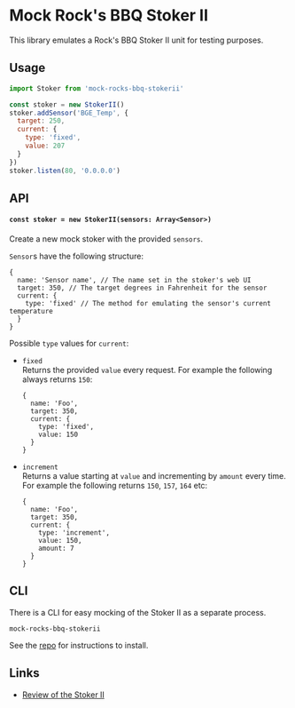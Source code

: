 # Mock Rock's BBQ Stoker II

This library emulates a Rock's BBQ Stoker II unit for testing purposes.

## Usage

```javascript
import Stoker from 'mock-rocks-bbq-stokerii'

const stoker = new StokerII()
stoker.addSensor('BGE_Temp', {
  target: 250,
  current: {
    type: 'fixed',
    value: 207
  }
})
stoker.listen(80, '0.0.0.0')
```

## API

#### `const stoker = new StokerII(sensors: Array<Sensor>)`

Create a new mock stoker with the provided `sensors`.

`Sensor`s have the following structure:

```
{
  name: 'Sensor name', // The name set in the stoker's web UI
  target: 350, // The target degrees in Fahrenheit for the sensor
  current: {
    type: 'fixed' // The method for emulating the sensor's current temperature
  }
}
```

Possible `type` values for `current`:

- `fixed`  
  Returns the provided `value` every request. For example the following always
  returns `150`:
  ```
  {
    name: 'Foo',
    target: 350,
    current: {
      type: 'fixed',
      value: 150
    }
  }
  ```
- `increment`  
  Returns a value starting at `value` and incrementing by `amount` every time.
  For example the following returns `150`, `157`, `164` etc:
  ```
  {
    name: 'Foo',
    target: 350,
    current: {
      type: 'increment',
      value: 150,
      amount: 7
    }
  }
  ```

## CLI

There is a CLI for easy mocking of the Stoker II as a separate process.

```console
mock-rocks-bbq-stokerii
```

See the [repo](https://github.com/lejeunerenard/mock-rocks-bbq-stokerii-cli) for
instructions to install.

## Links

- [Review of the Stoker II](https://amazingribs.com/thermometers/rocks-bar-b-que-stoker-ii/)
